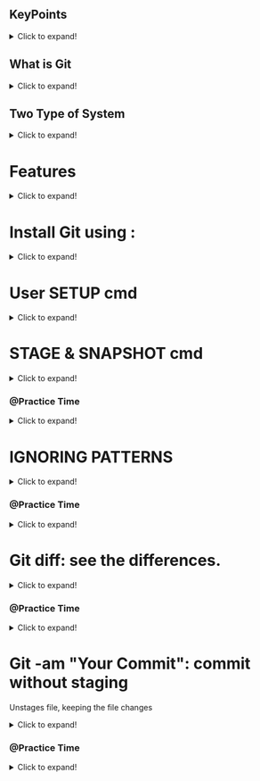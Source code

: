 ## KeyPoints
<details>
  <summary>Click to expand!</summary>
 
- Pull : 
 getting file, Data from server into our System/Locally
 
- Push : 
 Send/Tranfer My file/Data to main server or main Presental Location/Server/Repo.
</details>


## What is Git
<details>
  <summary>Click to expand!</summary>
Git is a free, open-source version control software. It was created by Linus Torvalds in 2005. 
-This tool is a version control system that was initially developed to work with several developers on the Linux kernel.
-It takes Snapshot of the changes.
</details>

## Two Type of System 
<details>
  <summary>Click to expand!</summary>
 Centralized and Distributed
 
### Centralized :

Cons: Only One Repo available for everyone, If you change anything that will affect the whole repo, No any personal old cahange record.

### Distributed : 

Pros: -Every one can clone main Repo, That clones repo, makes his/her own personal repo. 
When he want to do any chanage in the local repo, that change will not affact main/prasental repo with permit the Ower of the presental repo.
-Having all his/her personal old cahange record.
-Everyone having Whole project that he cloned.

Available tools for mangesning free Git use : Github, GitLab, GitBucket
</details>

# Features
<details>
  <summary>Click to expand!</summary>
 
## SnapShoot: 

It takes the snapshoot of the changes. like a photo shoot


## CheckSum : 

CheckSum is a techqun to see our data tranfer protected or un protected. Every Data/File having own diffrent CheckSum in the form of String. 
</details>

# Install Git using : 
<details>
  <summary>Click to expand!</summary>
INSTALLATION & GUIS
 
With platform specific installers for Git, GitHub also provides the 
ease of staying up-to-date with the latest releases of the command 
line tool while providing a graphical user interface for day-to-day 
interaction, review, and repository synchronization.
 
Visit offical site: https://git-scm.com/downloads 
 
GitHub for Windows
 
htps://windows.github.com
 
GitHub for Mac
 
htps://mac.github.com
 
For Linux and Solaris platforms, the latest release is available on 
 
the official Git web site.
 
Git for All Platforms
 
htp://git-scm.com


If you already have Git installed, you can get the latest development version via Git itself: 
``` git clone https://github.com/git/git ```
</details>
 

# User SETUP cmd
<details>
  <summary>Click to expand!</summary>

Configuring user information used across all local repositories

``` git config --global user.name “[firstname lastname]” ```

set a name that is identifiable for credit when review version history

``` git config --global user.email “[valid-email]” ```

set an email address that will be associated with each history marker

``` git config --global color.ui auto ```

set automatic command line coloring for Git for easy reviewing

</details>

# STAGE & SNAPSHOT cmd

<details>
 Lev.1 <summary>Click to expand! </summary>
 
``` Git Status ```
// is used to check the sitution of the repo. or workload.

``` Git init ```
// is used to initialized/create repo. of  your folder in '.git' hidden folder.

``` Git add --a ``` OR ``` Git add . ``` OR ``` Git add FileName.Txt ```
// is used to add the file from Working Directory to Stagging Area

 ``` Git commit -m "Commit Title" ``` 
// used to commit your changes, or to send files from Stagging Area to Repo.

 ``` Git log ```
// to see the all changes detial, Who had, DateTime, UserName....

</details>

### @Practice Time 


<details>
  <summary>Click to expand!</summary>
 
How to implement git in our project.
 
### Step-1 initialization

- Open Git Bash in your working Dir. using Right click on the folder and select Git Bash.

- type ``` git status ``` & hit the enter 

- output ``` fatal: not a git repository (or any of the parent directories): .git ```

its means there is no any git initialized.

- type ``` git init ```

- output ``` Initialized empty Git repository in D:/Learn/Git/.git/ ```

now your working directory have a git file.

- type ``` git status ``` & hit the enter 

-output (I have 4 file in my demo project)

``` On branch master

No commits yet

Untracked files:
  (use "git add <file>..." to include in what will be committed)
        ExcleFile.xlsx
        NoteFile.txt
        WordFile.docx
        new%file.txt

nothing added to commit but untracked files present (use "git add" to track)
 ```
 
 ## Step-2 Add file from Working Dir to Stagging Area.

- type ``` git add . ``` & hit the enter // if you want to add all file or spacific you can use ``` . ``` Or ``` --a ``` OR ``` NoteFile.txt ```

- type ``` git status ``` & hit the enter 

output

``` 
On branch master

No commits yet

Changes to be committed:
  (use "git rm --cached <file>..." to unstage)
        new file:   ExcleFile.xlsx
        new file:   NoteFile.txt
        new file:   WordFile.docx
        new file:   new%file.txt

```
Color Diffrance Red to Green (Red means Your file is tracking not in Stagging area. or Unmodify & Green Means you file is add into Stagging area with Modiifide)

### Step-2 Commit your file

- type ``` git commit -m "First Commit" ``` & hit the enter 

- output

```
[master (root-commit) 9c6946c] first Commit
 4 files changed, 0 insertions(+), 0 deletions(-)
 create mode 100644 ExcleFile.xlsx
 create mode 100644 NoteFile.txt
 create mode 100644 WordFile.docx
 create mode 100644 new%file.txt
```

- type ``` git status ``` & hit the enter 

- output 

``` 
On branch master
nothing to commit, working tree clean

```

Congrats you have successfully implement git in your project.

## Step-4 See the Commit information

- type ``` git log ``` & hit the enter 

- output

```
Author: Dushyant Singh <dushyantsinghxxxxx@gmail.com>
Date:   Fri Aug 27 03:38:59 2021 +0530

    first Commit

```

XXXXXXXXX End of Praticle  XXXXXXXXX
</details>
  
# IGNORING PATTERNS
<details>
  <summary>Click to expand!</summary>
 
Preventing unintentional staging or commiting of files

``` 
logs/
*.notes
pattern*/
``` 
Save a file with desired paterns as .gitignore with either direct string
matches or wildcard globs.
  
``` git config --global core.excludesfile [file] ```
  
  system wide ignore pattern for all local repositories
</details>
 
 ### @Practice Time 


<details>
  <summary>Click to expand!</summary>
 
How to implement .gitignore in our git project.
 
### Step-1 initialization

- Open Git Bash in your working Dir. using Right click on the folder and select Git Bash.

- type ``` git status ``` & hit the enter 

- output ``` fatal: not a git repository (or any of the parent directories): .git ```

its means there is no any git initialized.

- type ``` git init ```

- output ``` Initialized empty Git repository in D:/Learn/Git/.git/ ```

now your working directory have a git file.

- type ``` git status ``` & hit the enter 

-output (I have 4 file in my demo project)

``` On branch master

No commits yet

Untracked files:
  (use "git add <file>..." to include in what will be committed)
        ExcleFile.xlsx
        NoteFile.txt
        WordFile.docx
        new%file.txt

nothing added to commit but untracked files present (use "git add" to track)
 ```
## Step-2 Add file a new file, In my case i create a .log file in my project.
 
 ``` touch system.log ``` // this command is used to create a file
## Step-2.0 check status
 ``` git status ```

 output 
 
 ```
 $ git status
On branch master
Untracked files:
  (use "git add <file>..." to include in what will be committed)
        system.log

nothing added to commit but untracked files present (use "git add" to track)
```
 
## Step-3 Create a .gitignore file
 
  ``` touch .gitignore ``` // this command is used to create a .gitignore file

 ## Step-3.0 check status
 ``` git status ```

 output 
 
 ```
$ git status
On branch master
Untracked files:
  (use "git add <file>..." to include in what will be committed)
        .gitignore
        system.log

nothing added to commit but untracked files present (use "git add" to track)
``` 
## Step-4 Add file name or dir name that you want to untrack or unuse in git
 
 -Open .gitignore file in any text editior and type the file or dir name
 
 - as file name : ``` system.log ```
 - as dir name : ``` dir_name/ ```
 - as a extension : ``` *.log ```
 
 -if you want to track only one dir.
 - as sub dir : ``` /dir/ ```
 - as dir : ``` assets/dir/ ```  & save the file


 ## Step-3.0 check status
 ``` git status ```

 output 
 
 ```
$ git status
On branch master
Untracked files:
  (use "git add <file>..." to include in what will be committed)
        .gitignore

nothing added to commit but untracked files present (use "git add" to track)
```
 
## Step-5 Add file from working dir to Stagging Area.
- type ``` git add . ``` & hit the enter // if you want to add all file or spacific you can use ``` . ``` Or ``` --a ``` OR ``` NoteFile.txt ```

- type ``` git status ``` & hit the enter 

output

``` 
$ git status
On branch master
Changes to be committed:
  (use "git restore --staged <file>..." to unstage)
        new file:   .gitignore
```
 
Color Diffrance Red to Green (Red means Your file is tracking not in Stagging area. or Unmodify & Green Means you file is add into Stagging area with Modiifide)

### Step-6 Commit your file

- type ``` git commit -m "First Commit" ``` & hit the enter 

- output

```
$ git commit -m "first commit"
[master (root-commit) 90899bd] first commit
 5 files changed, 283 insertions(+)
 create mode 100644 .gitignore
 create mode 100644 ExcleFile.xlsx
 create mode 100644 NoteFile.txt
 create mode 100644 WordFile.docx
 create mode 100644 new%file.txt

```

- type ``` git status ``` & hit the enter 

- output 

``` 
$ git status
On branch master
nothing to commit, working tree clean
```

Congrats you have successfully implemented .gitignore in your git project.

## Step-4 See the Commit information

- type ``` git log ``` & hit the enter 

- output

```
commit 90899bd4d21271b67f75743c5d17e9e11b5fcfa5 (HEAD -> master)
Author: Dushyant Singh <dushyantsinghxxxxx@gmail.com>
Date:   Fri Aug 27 18:12:17 2021 +0530

    first commit


```

XXXXXXXXX End of Praticle  XXXXXXXXX
</details>
 
  # Git diff: see the differences.
<details>
  <summary>Click to expand!</summary>
 
 ``` git diff``` 

diff of what is changed but not staged OR see diff between tracked and staged

``` git diff --staged ``` 

diff of what is staged but not yet committed OR see diff between staged and committed 

</details>
  
 
  ### @Practice Time 


<details>
<summary>Click to expand!</summary>
 
How to implement .diff in our git project.
 
### Step-1.0 initialization

- Open Git Bash in your working Dir. using Right click on the folder and select Git Bash.

- type ``` git status ``` & hit the enter 

- output ``` fatal: not a git repository (or any of the parent directories): .git ```

its means there is no any git initialized.

- type ``` git init ```

- output ``` Initialized empty Git repository in D:/Learn/Git/.git/ ```

now your working directory have a git file.

- type ``` git status ``` & hit the enter 

-output (I have 4 file in my demo project)

``` On branch master

No commits yet

Untracked files:
  (use "git add <file>..." to include in what will be committed)
        .gitignore
        ExcleFile.xlsx
        WordFile.docx
        new%file.txt
        system.log

nothing added to commit but untracked files present (use "git add" to track)

 ```

## Step-1.1  Add file from working dir to Stagging Area.

- type ``` git add . ``` & hit the enter // if you want to add all file or spacific you can use ``` . ``` Or ``` --a ``` OR ``` NoteFile.txt ```

- type ``` git status ``` & hit the enter 

output
 
 ```
On branch master

No commits yet

Changes to be committed:
  (use "git rm --cached <file>..." to unstage)
        new file:   .gitignore
        new file:   ExcleFile.xlsx
        new file:   WordFile.docx
        new file:   new%file.txt
        new file:   system.log
```
 
### Step-1.2 Commit your file

- type ``` git commit -m "First Commit" ``` & hit the enter 

- output
 
 ```
[master (root-commit) 326e677] First Commit
 5 files changed, 191 insertions(+)
 create mode 100644 .gitignore
 create mode 100644 ExcleFile.xlsx
 create mode 100644 NoteFile.txt
 create mode 100644 WordFile.docx
 create mode 100644 new%file.txt

```
- type ``` git status ``` & hit the enter 

- output 

``` 
On branch master
nothing to commit, working tree clean
```
  

 ## Step-3.0 check status
 ``` git status ```

 output 
 
 ```
$ git status
On branch master
Untracked files:
  (use "git add <file>..." to include in what will be committed)
        .gitignore

nothing added to commit but untracked files present (use "git add" to track)
```
  
## Step-4 See Diff (Tacked VS Staged)
Do some changes in any file, In my case, I want to do some chnge in the file NewFile.txt.
  
-Now, Open File "NewFile.txt" in any TextEditor.
  
- I'm writing "This file content has been changed!!. " and save the file.
  
``` git diff ``` & hit the enter
  
output
``` 
  
diff --git a/NoteFile.txt b/NoteFile.txt
index 6c229d8..f88df25 100644
--- a/NoteFile.txt
+++ b/NoteFile.txt
@@ -136,9 +136,9 @@ dUSHYANTsINGH

-My First Name is Dushyant


+My Full Name is Dushyant Singh

```
  ``` --- a/NoteFile.txt ``` means something has been deleted in the file
 ``` +++ b/NoteFile.txt ``` means something has been added in the file
  
 ``` -My First Name is Dushyant ```  Minus(-) sign denote delete, so this line has been deleted in the file First
 ``` +My Full Name is Dushyant Singh  ``` plus(+) sign denote delete, so this line has been added in the file First
 
 This diffracnes between Tracked and Staged file,
  
  
## Step-4 See Diff (Staged VS Commited)
  
``` git diff --staged ``` & hit the enter
  
output
``` 

```
  Null output means there is no diffrance between staged and commited file.
 
## Step-5 commit the earlier change
``` git add . ``` or your can give your perticulae file name ``` git add NewFile.txt ``` & hti the enter

See the diffrance before commiting
``` git diff --staged ``` & hit the enter

  output
  ```
  diff --git a/NoteFile.txt b/NoteFile.txt
index f88df25..f464f91 100644
--- a/NoteFile.txt
+++ b/NoteFile.txt
@@ -138,7 +138,7 @@ dUSHYANTsINGH


-My First Name is Dushyant
+My Full Name is Dushyant Singh

```
  
``` --- a/NoteFile.txt ``` means something has been deleted in the file
  
 ``` +++ b/NoteFile.txt ``` means something has been added in the file
  
 ``` -My First Name is Dushyant ```  Minus(-) sign denote delete, so this line has been deleted in the file First
  
 ``` +My Full Name is Dushyant Singh ``` plus(+) sign denote delete, so this line has been added in the file First
 
  
  
  ``` git commit -m "Second commit" ``` & hit the enter  

  output
  
  ```
 [master decdf92] Second commit
 1 file changed, 1 insertion(+), 1 deletion(-)
```
  xxxxxxxxxx END OF PRACTICE XXXXXXXXX
  
</details>


# Git -am "Your Commit": commit without staging

Unstages file, keeping the file changes
  
<details>
 Lev.1 <summary>Click to expand! </summary>
 
``` Git -a -m "commit message” ``` OR ``` Git -am "commit message" //Unstages file, keeping the file changes
  
Note: This command only used for already tracked file not for new untracked file. Once you need to track the file.
</details>

### @Practice Time 


<details>
  <summary>Click to expand!</summary>
 
How to implement commit changes with without stagging in our project.

### Step-1.0 initialization

- Open Git Bash in your working Dir. using Right click on the folder and select Git Bash.

- type ``` git status ``` & hit the enter 

- output ``` fatal: not a git repository (or any of the parent directories): .git ```

its means there is no any git initialized.

- type ``` git init ```

- output ``` Initialized empty Git repository in D:/Learn/Git/.git/ ```

now your working directory have a git file.

- type ``` git status ``` & hit the enter 

-output (I have 4 file in my demo project)

``` On branch master

No commits yet

Untracked files:
  (use "git add <file>..." to include in what will be committed)
        .gitignore
        ExcleFile.xlsx
        NoteFile.txt
        WordFile.docx
        new%file.txt

nothing added to commit but untracked files present (use "git add" to track)
 ```
 
 ## Step-1.1 Add file from Working Dir to Stagging Area.

- type ``` git add . ``` & hit the enter // if you want to add all file or spacific you can use ``` . ``` Or ``` --a ``` OR ``` NoteFile.txt ```

- type ``` git status ``` & hit the enter 

output

``` 
On branch master

No commits yet

Changes to be committed:
  (use "git rm --cached <file>..." to unstage)
        new file:  .gitignore
        new file:   ExcleFile.xlsx
        new file:   NoteFile.txt
        new file:   WordFile.docx
        new file:   new%file.txt

```
Color Diffrance Red to Green (Red means Your file is tracking not in Stagging area. or Unmodify & Green Means you file is add into Stagging area with Modiifide)

### Step-1.2 Commit your file

- type ``` git commit -m "First Commit" ``` & hit the enter 

- output

```
[master (root-commit) 9c6946c] first Commit
 4 files changed, 0 insertions(+), 0 deletions(-)
 create mode 100644 .gitignore
 create mode 100644 ExcleFile.xlsx
 create mode 100644 NoteFile.txt
 create mode 100644 WordFile.docx
 create mode 100644 new%file.txt
```

- type ``` git status ``` & hit the enter 

- output 

``` 
On branch master
nothing to commit, working tree clean

```

Do some changes in any file, In my case, I want to do some chnge in the file NewFile.txt.
  
-Now, Open File "NewFile.txt" in any TextEditor.
  
- I'm writing "This is Dushyant Singh." and save the file.
  

## Step-2 Use git -am "commit message" cmd
- type ``` git -am "Second Commit ``` & hit the enter 

- output

```
[master b9241af] Second Commit
 1 file changed, 2 insertions(+), 1 deletion(-)

```
- type ``` git status ``` & hit the enter 

- output 

``` 
On branch master
nothing to commit, working tree clean

```

XXXXXXXXX End of Praticle  XXXXXXXXX
- type ``` git status ``` & hit the enter 

- output 

``` 
On branch master
nothing to commit, working tree clean

```- type ``` git status ``` & hit the enter 

- output 

``` 
On branch master
nothing to commit, working tree clean

```- type ``` git status ``` & hit the enter 

- output 

``` 
On branch master
nothing to commit, working tree clean

```- type ``` git status ``` & hit the enter 

- output 

``` 
On branch master
nothing to commit, working tree clean

```
  ######################################
 
# Git mv OldFileName.txt NewFileName.txt: Renaming the file

<details>
 Lev.1 <summary>Click to expand! </summary>
 
``` git mv [existing-path] [new-path] ```
// change an existing file path and stage the move

</details>

